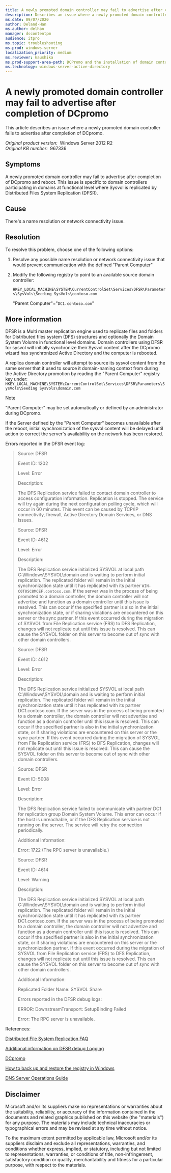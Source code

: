 ```yaml
---
title: A newly promoted domain controller may fail to advertise after completion of DCpromo
description: Describes an issue where a newly promoted domain controller fails to advertise after completion of DCpromo.
ms.date: 09/07/2020
author: Deland-Han
ms.author: delhan
manager: dscontentpm
audience: itpro
ms.topic: troubleshooting
ms.prod: windows-server
localization_priority: medium
ms.reviewer: kaushika
ms.prod-support-area-path: DCPromo and the installation of domain controllers
ms.technology: windows-server-active-directory
---
```

# A newly promoted domain controller may fail to advertise after completion of DCpromo

This article describes an issue where a newly promoted domain controller fails to advertise after completion of DCpromo.

_Original product version:_ &nbsp;Windows Server 2012 R2  
_Original KB number:_ &nbsp;967336

## Symptoms

A newly promoted domain controller may fail to advertise after completion of DCpromo and reboot. This issue is specific to domain controllers participating in domains at functional level where Sysvol is replicated by Distributed Files System Replication (DFSR).

## Cause

There's a name resolution or network connectivity issue.

## Resolution

To resolve this problem, choose one of the following options:  

1. Resolve any possible name resolution or network connectivity issue that would prevent communication with the defined "Parent Computer"

2. Modify the following registry to point to an available source domain controller:

    `HKEY_LOCAL_MACHINE\SYSTEM\CurrentControlSet\Services\DFSR\Parameters\SysVols\Seeding SysVols\contoso.com`

    "Parent Computer"="`DC1.contoso.com`"

## More information

DFSR is a Multi master replication engine used to replicate files and folders for Distributed files system (DFS) structures and optionally the Domain System Volume in functional level domains. Domain controllers using DFSR for sysvol will initially synchronize their Sysvol content after the DCpromo wizard has synchronized Active Directory and the computer is rebooted.

A replica domain controller will attempt to source its sysvol content from the same server that it used to source it domain-naming context from during the Active Directory promotion by reading the "Parent Computer" registry key under: `HKEY_LOCAL_MACHINE\SYSTEM\CurrentControlSet\Services\DFSR\Parameters\SysVols\Seeding SysVols\domain.com`

> [!Note]
> "Parent Computer" may be set automatically or defined by an administrator during DCpromo.

If the Server defined by the "Parent Computer" becomes unavailable after the reboot, initial synchronization of the sysvol content will be delayed until action to correct the server's availability on the network has been restored.

Errors reported in the DFSR event log:  

> Source: DFSR
>
> Event ID: 1202
>
> Level: Error
>
> Description:
>
> The DFS Replication service failed to contact domain controller to access configuration information. Replication is stopped. The service will try again during the next configuration polling cycle, which will occur in 60 minutes. This event can be caused by TCP/IP connectivity, firewall, Active Directory Domain Services, or DNS issues.

> Source: DFSR
>
> Event ID: 4612
>
> Level: Error
>
> Description:
>
> The DFS Replication service initialized SYSVOL at local path C:\\Windows\\SYSVOL\\domain and is waiting to perform initial replication. The replicated folder will remain in the initial synchronization state until it has replicated with its partner `WIN-C0T0SC8MCEF.contoso.com`. If the server was in the process of being promoted to a domain controller, the domain controller will not advertise and function as a domain controller until this issue is resolved. This can occur if the specified partner is also in the initial synchronization state, or if sharing violations are encountered on this server or the sync partner. If this event occurred during the migration of SYSVOL from File Replication service (FRS) to DFS Replication, changes will not replicate out until this issue is resolved. This can cause the SYSVOL folder on this server to become out of sync with other domain controllers.

> Source: DFSR
>
> Event ID: 4612
>
> Level: Error
>
> Description:
>
> The DFS Replication service initialized SYSVOL at local path C:\\Windows\\SYSVOL\\domain and is waiting to perform initial replication. The replicated folder will remain in the initial synchronization state until it has replicated with its partner DC1.contoso.com. If the server was in the process of being promoted to a domain controller, the domain controller will not advertise and function as a domain controller until this issue is resolved. This can occur if the specified partner is also in the initial synchronization state, or if sharing violations are encountered on this server or the sync partner. If this event occurred during the migration of SYSVOL from File Replication service (FRS) to DFS Replication, changes will not replicate out until this issue is resolved. This can cause the SYSVOL folder on this server to become out of sync with other domain controllers.

> Source: DFSR
>
> Event ID: 5008
>
> Level: Error
>
> Description:
>
> The DFS Replication service failed to communicate with partner DC1 for replication group Domain System Volume. This error can occur if the host is unreachable, or if the DFS Replication service is not running on the server. The service will retry the connection periodically.
>
> Additional Information:
>
> Error: 1722 (The RPC server is unavailable.)

> Source: DFSR
>
> Event ID: 4614
>
> Level: Warning
>
> Description:
>
> The DFS Replication service initialized SYSVOL at local path C:\\Windows\\SYSVOL\\domain and is waiting to perform initial replication. The replicated folder will remain in the initial synchronization state until it has replicated with its partner DC1.contoso.com. If the server was in the process of being promoted to a domain controller, the domain controller will not advertize and function as a domain controller until this issue is resolved. This can occur if the specified partner is also in the initial synchronization state, or if sharing violations are encountered on this server or the synchronization partner. If this event occurred during the migration of SYSVOL from File Replication service (FRS) to DFS Replication, changes will not replicate out until this issue is resolved. This can cause the SYSVOL folder on this server to become out of sync with other domain controllers.
>
> Additional Information:
>
> Replicated Folder Name: SYSVOL Share
>
> Errors reported in the DFSR debug logs:  
>
> ERROR: DownstreamTransport: SetupBinding Failed
>
> Error: The RPC server is unavailable.

References:  

[Distributed File System Replication FAQ](/previous-versions/windows/it-pro/windows-server-2003/cc773238(v=ws.10))

[Additional information on DFSR debug Logging](/troubleshoot/windows-server/networking/change-dfsr-debug-log-settings)

[DCpromo](/previous-versions/windows/it-pro/windows-server-2012-R2-and-2012/cc732887(v=ws.11))

[How to back up and restore the registry in Windows](https://support.microsoft.com/topic/how-to-back-up-and-restore-the-registry-in-windows-855140ad-e318-2a13-2829-d428a2ab0692)

[DNS Server Operations Guide](/previous-versions/windows/it-pro/windows-server-2008-R2-and-2008/cc816603(v=ws.10))

## Disclaimer

Microsoft and/or its suppliers make no representations or warranties about the suitability, reliability, or accuracy of the information contained in the documents and related graphics published on this website (the "materials") for any purpose. The materials may include technical inaccuracies or typographical errors and may be revised at any time without notice.

To the maximum extent permitted by applicable law, Microsoft and/or its suppliers disclaim and exclude all representations, warranties, and conditions whether express, implied, or statutory, including but not limited to representations, warranties, or conditions of title, non-infringement, satisfactory condition or quality, merchantability and fitness for a particular purpose, with respect to the materials.
